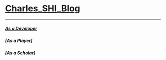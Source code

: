# [Charles_SHI_Blog](https://amanlikeair.github.io/Charles_SHI_Blog/)
---------------

##### [As a Developer](/AsDevelper.html)

##### [As a Player]

##### [As a Scholar]


